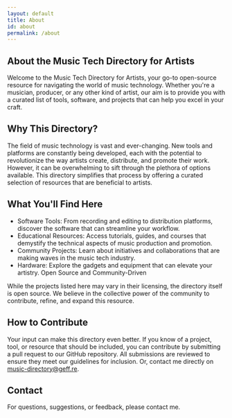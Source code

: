 ```yaml
---
layout: default
title: About
id: about
permalink: /about
---
```


## About the Music Tech Directory for Artists
Welcome to the Music Tech Directory for Artists, your go-to open-source resource for navigating the world of music technology. Whether you're a musician, producer, or any other kind of artist, our aim is to provide you with a curated list of tools, software, and projects that can help you excel in your craft.

## Why This Directory?
The field of music technology is vast and ever-changing. New tools and platforms are constantly being developed, each with the potential to revolutionize the way artists create, distribute, and promote their work. However, it can be overwhelming to sift through the plethora of options available. This directory simplifies that process by offering a curated selection of resources that are beneficial to artists.

## What You'll Find Here
- Software Tools: From recording and editing to distribution platforms, discover the software that can streamline your workflow.
- Educational Resources: Access tutorials, guides, and courses that demystify the technical aspects of music production and promotion.
- Community Projects: Learn about initiatives and collaborations that are making waves in the music tech industry.
- Hardware: Explore the gadgets and equipment that can elevate your artistry.
Open Source and Community-Driven

While the projects listed here may vary in their licensing, the directory itself is open source. We believe in the collective power of the community to contribute, refine, and expand this resource.

## How to Contribute
Your input can make this directory even better. If you know of a project, tool, or resource that should be included, you can contribute by submitting a pull request to our GitHub repository. All submissions are reviewed to ensure they meet our guidelines for inclusion. Or, contact me directly on music-directory@geff.re.

## Contact
For questions, suggestions, or feedback, please contact me.